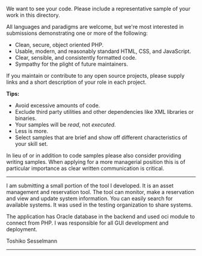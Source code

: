 We want to see your code. Please include a representative sample of your
work in this directory.

All languages and paradigms are welcome, but we're most interested in
submissions demonstrating one or more of the following:

  - Clean, secure, object oriented PHP.
  - Usable, modern, and reasonably standard HTML, CSS, and JavaScript.
  - Clear, sensible, and consistently formatted code.
  - Sympathy for the plight of future maintainers.

If you maintain or contribute to any open source projects, please supply links
and a short description of your role in each project.

**Tips:**

 * Avoid excessive amounts of code.
 * Exclude third party utilities and other dependencies like XML libraries or binaries.
 * Your samples will be *read*, not *executed*.
 * Less is more.
 * Select samples that are brief and show off different characteristics of your skill set.

In lieu of or in addition to code samples please also consider providing writing samples.
When applying for a more managerial position this is of particular importance as
clear written communication is critical.


*******
I am submitting a small portion of the tool I developed.  It is an 
asset management and reservation tool.  The tool can monitor, make a reservation 
and view and update system information.  You can easily search for available 
systems.  It was used in the testing organization to share systems.  

The application has Oracle database in the backend and used oci module to 
connect from PHP.  I was responsible for all GUI development and deployment.

Toshiko Sesselmann
*******